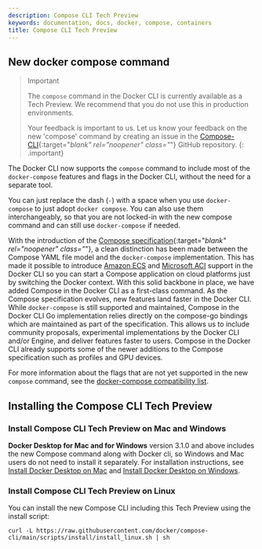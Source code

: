 ```yaml
---
description: Compose CLI Tech Preview
keywords: documentation, docs, docker, compose, containers
title: Compose CLI Tech Preview
---
```


## New docker compose command

> Important
>
> The `compose` command  in the Docker CLI is currently available as a Tech Preview. We recommend that you do not use this in production environments.
>
> Your feedback is important to us. Let us know your feedback on the new 'compose' command by creating an issue in the [Compose-CLI](https://github.com/docker/compose-cli/issues){:target="_blank" rel="noopener" class="_"} GitHub repository.
{: .important}

The Docker CLI now supports the `compose` command to include most of the `docker-compose` features and flags in the Docker CLI, without the need for a separate tool.

You can just replace the dash (`-`) with a space when you use `docker-compose` to just adopt `docker compose`. You can also use them interchangeably, so that you are not locked-in with the new compose command and can still use `docker-compose` if needed.

With the introduction of the [Compose specification](https://github.com/compose-spec/compose-spec){:target="_blank" rel="noopener" class="_"}, a clean distinction has been made between the Compose YAML file model and the `docker-compose` implementation. This has made it possible to introduce [Amazon ECS](/cloud/ecs-integration) and [Microsoft ACI](/cloud/aci-integration) support in the Docker CLI so you can start a Compose application on cloud platforms just by switching the Docker context. With this solid backbone in place, we have added Compose in the Docker CLI as a first-class command.
As the Compose specification evolves, new features land faster in the Docker CLI. While `docker-compose` is still supported and maintained, Compose in the Docker CLI Go implementation relies directly on the compose-go bindings which are maintained as part of the specification. This allows us to include community proposals, experimental implementations by the Docker CLI and/or Engine, and deliver features faster to users. Compose in the Docker CLI already supports some of the newer additions to the Compose specification such as profiles and GPU devices.

For more information about the flags that are not yet supported in the new `compose` command, see the [docker-compose compatibility list](cli-command-compatibility.md).

## Installing the Compose CLI Tech Preview

### Install Compose CLI Tech Preview on Mac and Windows

**Docker Desktop for Mac and for Windows** version 3.1.0 and above includes the new Compose command along
with Docker cli, so Windows and Mac users do not need to install it separately.
For installation instructions, see [Install Docker Desktop on Mac](../docker-for-mac/install.md) and [Install Docker Desktop on Windows](../docker-for-windows/install.md).

### Install Compose CLI Tech Preview on Linux

You can install the new Compose CLI including this Tech Preview using the install script:

```console
curl -L https://raw.githubusercontent.com/docker/compose-cli/main/scripts/install/install_linux.sh | sh
```
